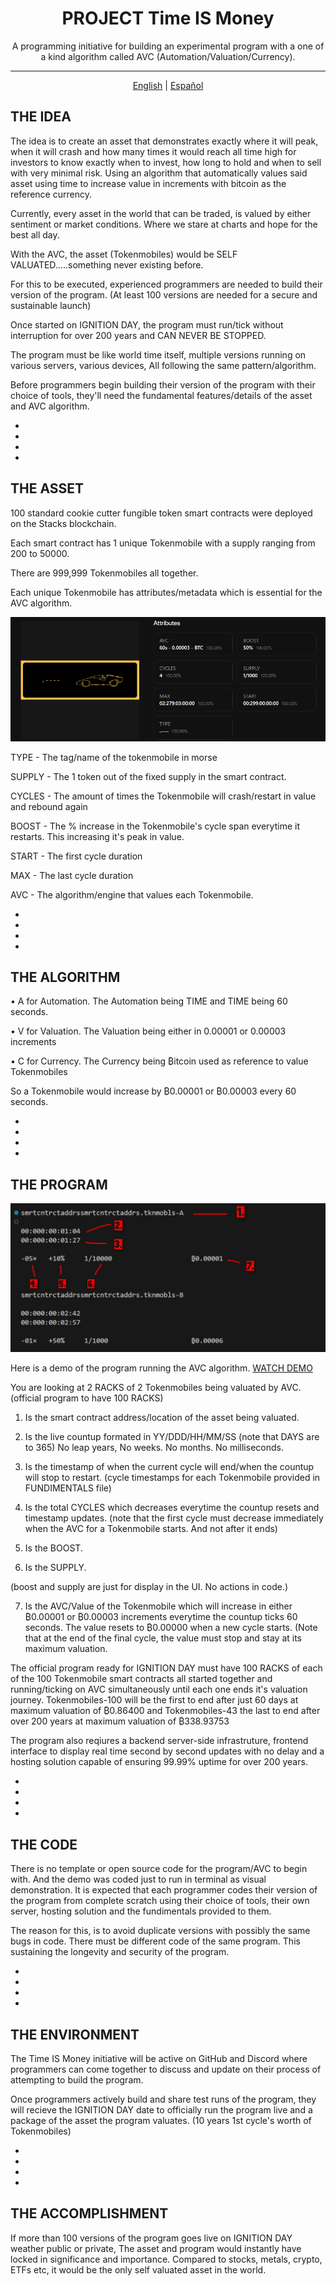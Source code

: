 <div align="center">

# PROJECT Time IS Money

A programming initiative for building an experimental program with a one of a kind algorithm called AVC (Automation/Valuation/Currency).

---

[English](https://github.com/mickietoken/Time-IS-Money/blob/main/README.md) | [Español](https://github.com/mickietoken/Time-IS-Money/blob/main/docs/spanish/README.es.md)

</div>

## THE IDEA



The idea is to create an asset that demonstrates exactly where it will peak, when it will crash and how many times it would reach all time high for investors to know exactly when to invest, how long to hold and when to sell with very minimal risk. Using an algorithm that automatically values said asset using time to increase value in increments with bitcoin as the reference currency.


Currently, every asset in the world that can be traded, is valued by either sentiment or market conditions. Where we stare at charts and hope for the best all day.

With the AVC, the asset (Tokenmobiles) would be SELF VALUATED.....something never existing before.



For this to be executed, experienced programmers are needed to build their version of the program. (At least 100 versions are needed for a secure and sustainable launch)

Once started on IGNITION DAY, the program must run/tick without interruption for over 200 years and CAN NEVER BE STOPPED.

The program must be like world time itself, multiple versions running on various servers, various devices, All following the same pattern/algorithm.




Before programmers begin building their version of the program with their choice of tools, they'll need the fundamental features/details of the asset and AVC algorithm.

-
-
-
-





## THE ASSET

100 standard cookie cutter fungible token smart contracts were deployed on the Stacks blockchain. 

Each smart contract has 1 unique Tokenmobile with a supply ranging from 200 to 50000. 

There are 999,999 Tokenmobiles all together.

Each unique Tokenmobile has attributes/metadata which is essential for the AVC algorithm.


![](/media/asset.png)


TYPE - The tag/name of the tokenmobile in morse

SUPPLY - The 1 token out of the fixed supply in the smart contract.

CYCLES - The amount of times the Tokenmobile will crash/restart in value and rebound again

BOOST - The % increase in the Tokenmobile's cycle span everytime it restarts. This increasing it's peak in value.

START - The first cycle duration

MAX - The last cycle duration

AVC - The algorithm/engine that values each Tokenmobile. 

-
-
-
-

## THE ALGORITHM
• A for Automation. The Automation being TIME and TIME being 60 seconds.

• V for Valuation. The Valuation being either in 0.00001 or 0.00003 increments

• C for Currency. The Currency being ₿itcoin used as reference to value Tokenmobiles

So a Tokenmobile would increase by ₿0.00001 or ₿0.00003 every 60 seconds.

-
-
-
-

## THE PROGRAM

![](/media/program.jpg)


Here is a demo of the program running the AVC algorithm. [WATCH DEMO](https://drive.google.com/file/d/10M1PcLHT_r6kEz8bumL3yzdjFDoLvsWI/view?usp=drivesdk)

You are looking at 2 RACKS of 2 Tokenmobiles being valuated by AVC. (official program to have 100 RACKS)

1. Is the smart contract address/location of the asset being valuated.

2. Is the live countup formated in YY/DDD/HH/MM/SS (note that DAYS are to 365) No leap years, No weeks. No months. No milliseconds.

3. Is the timestamp of when the current cycle will end/when the countup will stop to restart. (cycle timestamps for each Tokenmobile provided in FUNDIMENTALS file)

4. Is the total CYCLES which decreases everytime the countup resets and timestamp updates. (note that the first cycle must decrease immediately when the AVC for a Tokenmobile starts. And not after it ends)

5. Is the BOOST.
6. Is the SUPPLY.

(boost and supply are just for display in the UI. No actions in code.)

7. Is the AVC/Value of the Tokenmobile which will increase in either ₿0.00001 or ₿0.00003 increments everytime the countup ticks 60 seconds. The value resets to ₿0.00000 when a new cycle starts. (Note that at the end of the final cycle, the value must stop and stay at its maximum valuation.


The official program ready for IGNITION DAY must have 100 RACKS of each of the 100 Tokenmobile smart contracts all started together and running/ticking on AVC simultaneously until each one ends it's valuation journey. Tokenmobiles-100 will be the first to end after just 60 days at maximum valuation of ₿0.86400 and Tokenmobiles-43 the last to end after over 200 years at maximum valuation of ₿338.93753


The program also reqiures a backend server-side infrastruture, frontend interface to display real time second by second updates with no delay and a hosting solution capable of ensuring 99.99% uptime for over 200 years.

-
-
-
-

## THE CODE

There is no template or open source code for the program/AVC to begin with. And the demo was coded just to run in terminal as visual demonstration. It is expected that each programmer codes their version of the program from complete scratch using their choice of tools, their own server, hosting solution and the fundimentals provided to them. 


The reason for this, is to avoid duplicate versions with possibly the same bugs in code. There must be different code of the same program. This sustaining the longevity and security of the program.

-
-
-
-

## THE ENVIRONMENT

The Time IS Money initiative will be active on GitHub and Discord where programmers can come together to discuss and update on their process of attempting to build the program. 

Once programmers actively build and share test runs of the program, they will recieve the IGNITION DAY date to officially run the program live and a package of the asset the program valuates. (10 years 1st cycle's worth of Tokenmobiles)

-
-
-
-

## THE ACCOMPLISHMENT

If more than 100 versions of the program goes live on IGNITION DAY weather public or private, The asset and program would instantly have locked in significance and importance. Compared to stocks, metals, crypto, ETFs etc, it would be the only self valuated asset in the world.
